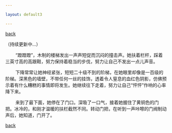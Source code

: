 ```yaml
---

layout: default3

---
```


<p style="text-align:left"><a href="../index.html">back</a></p>

（持续更新中...）

<p>&nbsp;&nbsp;&nbsp;&nbsp;&nbsp;&nbsp;&nbsp;&nbsp;“蹬蹬蹬”，木制的楼梯发出一声声短促而沉闷的撞击声。她扶着栏杆，踩着三英寸高的高跟鞋，努力保持着稳当的步伐，努力让自己不发出一点儿声音。</p>

<p>&nbsp;&nbsp;&nbsp;&nbsp;&nbsp;&nbsp;&nbsp;&nbsp;下降常常让她神经紧张，短短二十级不到的阶梯，在她眼里却像是一百级的阶梯。深黑色的墙壁，不带任何一丝的挂饰，透着令人窒息的血红色阴影，仿佛预示着有什么糟糕的事情即将发生。她继续往下走着，努力让自己“怦怦”作响的心率降下来。</p>
<P>&nbsp;&nbsp;&nbsp;&nbsp;&nbsp;&nbsp;&nbsp;&nbsp;来到了最下面，她停在了门口。深吸了一口气，接着她握住了黄铜色的门把。冰冷的，和刚才温暖的扶栏截然不同。转动门把，在听到一声咔嚓的门阀制动声后，她知道，门开了。</P>
 

<p style="text-align:left"><a href="../index.html">back</a></p>




